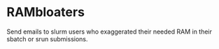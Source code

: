 # RAMbloaters
Send emails to slurm users who exaggerated their needed RAM in their sbatch or srun submissions.
